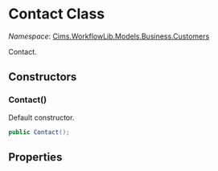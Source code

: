 # Contact Class 

*Namespace*: [Cims.WorkflowLib.Models.Business.Customers](Cims.WorkflowLib.Models.Business.Customers.md)

Contact. 

## Constructors

### Contact()

Default constructor.

```C#
public Contact();
```

## Properties
